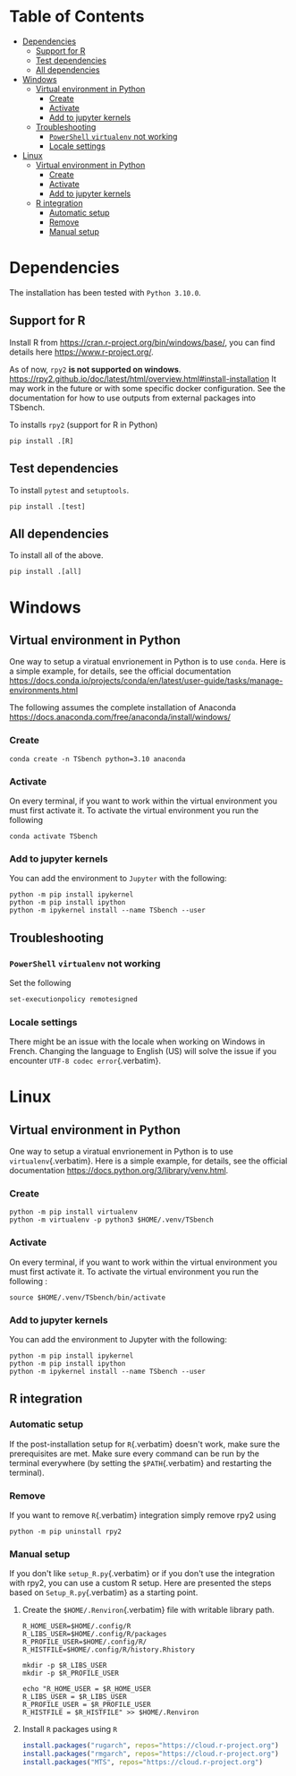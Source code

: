 # Table of Contents

-   [Dependencies](#dependencies)
    -   [Support for R](#support-for-r)
    -   [Test dependencies](#test-dependencies)
    -   [All dependencies](#all-dependencies)
-   [Windows](#windows)
    -   [Virtual environment in Python](#virtual-environment-in-python)
        -   [Create](#create)
        -   [Activate](#activate)
        -   [Add to jupyter kernels](#add-to-jupyter-kernels)
    -   [Troubleshooting](#troubleshooting)
        -   [`PowerShell` `virtualenv` not
            working](#powershell-virtualenv-not-working)
        -   [Locale settings](#locale-settings)
-   [Linux](#linux)
    -   [Virtual environment in
        Python](#virtual-environment-in-python-1)
        -   [Create](#create-1)
        -   [Activate](#activate-1)
        -   [Add to jupyter kernels](#add-to-jupyter-kernels-1)
    -   [R integration](#r-integration)
        -   [Automatic setup](#automatic-setup)
        -   [Remove](#remove)
        -   [Manual setup](#manual-setup)

# Dependencies

The installation has been tested with `Python 3.10.0`.

## Support for R

Install R from <https://cran.r-project.org/bin/windows/base/>, you can
find details here <https://www.r-project.org/>.

As of now, `rpy2` **is not supported on windows**.
<https://rpy2.github.io/doc/latest/html/overview.html#install-installation>
It may work in the future or with some specific docker configuration.
See the documentation for how to use outputs from external packages into
TSbench.

To installs `rpy2` (support for R in Python)

``` shell
pip install .[R]
```

## Test dependencies

To install `pytest` and `setuptools`.

``` shell
pip install .[test]
```

## All dependencies

To install all of the above.

``` shell
pip install .[all]
```

# Windows

## Virtual environment in Python

One way to setup a viratual envrionement in Python is to use `conda`.
Here is a simple example, for details, see the official documentation
<https://docs.conda.io/projects/conda/en/latest/user-guide/tasks/manage-environments.html>

The following assumes the complete installation of Anaconda
<https://docs.anaconda.com/free/anaconda/install/windows/>

### Create

``` shell
conda create -n TSbench python=3.10 anaconda
```

### Activate

On every terminal, if you want to work within the virtual environment
you must first activate it. To activate the virtual environment you run
the following

``` shell
conda activate TSbench
```

### Add to jupyter kernels

You can add the environment to `Jupyter` with the following:

``` shell
python -m pip install ipykernel
python -m pip install ipython
python -m ipykernel install --name TSbench --user
```

## Troubleshooting

### `PowerShell` `virtualenv` not working

Set the following

``` ps
set-executionpolicy remotesigned
```

### Locale settings

There might be an issue with the locale when working on Windows in
French. Changing the language to English (US) will solve the issue if
you encounter `UTF-8 codec error`{.verbatim}.

# Linux

## Virtual environment in Python

One way to setup a viratual envrionement in Python is to use
`virtualenv`{.verbatim}. Here is a simple example, for details, see the
official documentation <https://docs.python.org/3/library/venv.html>.

### Create

``` shell
python -m pip install virtualenv
python -m virtualenv -p python3 $HOME/.venv/TSbench
```

### Activate

On every terminal, if you want to work within the virtual environment
you must first activate it. To activate the virtual environment you run
the following :

``` shell
source $HOME/.venv/TSbench/bin/activate
```

### Add to jupyter kernels

You can add the environment to Jupyter with the following:

``` shell
python -m pip install ipykernel
python -m pip install ipython
python -m ipykernel install --name TSbench --user
```

## R integration

### Automatic setup

If the post-installation setup for `R`{.verbatim} doesn\'t work, make
sure the prerequisites are met. Make sure every command can be run by
the terminal everywhere (by setting the `$PATH`{.verbatim} and
restarting the terminal).

### Remove

If you want to remove `R`{.verbatim} integration simply remove rpy2
using

``` shell
python -m pip uninstall rpy2
```

### Manual setup

If you don\'t like `setup_R.py`{.verbatim} or if you don\'t use the
integration with rpy2, you can use a custom R setup. Here are presented
the steps based on `Setup_R.py`{.verbatim} as a starting point.

1.  Create the `$HOME/.Renviron`{.verbatim} file with writable library
    path.

    ``` shell
    R_HOME_USER=$HOME/.config/R
    R_LIBS_USER=$HOME/.config/R/packages
    R_PROFILE_USER=$HOME/.config/R/
    R_HISTFILE=$HOME/.config/R/history.Rhistory

    mkdir -p $R_LIBS_USER
    mkdir -p $R_PROFILE_USER

    echo "R_HOME_USER = $R_HOME_USER
    R_LIBS_USER = $R_LIBS_USER
    R_PROFILE_USER = $R_PROFILE_USER
    R_HISTFILE = $R_HISTFILE" >> $HOME/.Renviron
    ```

2.  Install `R` packages using `R`

    ``` {.r org-language="R"}
    install.packages("rugarch", repos="https://cloud.r-project.org")
    install.packages("rmgarch", repos="https://cloud.r-project.org")
    install.packages("MTS", repos="https://cloud.r-project.org")
    ```
